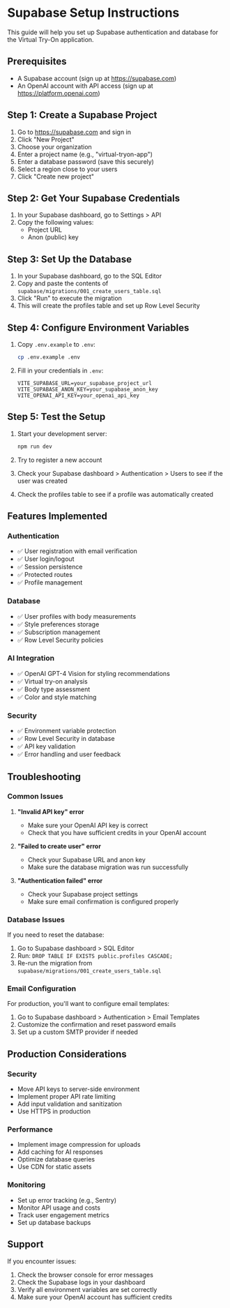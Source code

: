 # Supabase Setup Instructions

This guide will help you set up Supabase authentication and database for the Virtual Try-On application.

## Prerequisites

- A Supabase account (sign up at https://supabase.com)
- An OpenAI account with API access (sign up at https://platform.openai.com)

## Step 1: Create a Supabase Project

1. Go to https://supabase.com and sign in
2. Click "New Project"
3. Choose your organization
4. Enter a project name (e.g., "virtual-tryon-app")
5. Enter a database password (save this securely)
6. Select a region close to your users
7. Click "Create new project"

## Step 2: Get Your Supabase Credentials

1. In your Supabase dashboard, go to Settings > API
2. Copy the following values:
   - Project URL
   - Anon (public) key

## Step 3: Set Up the Database

1. In your Supabase dashboard, go to the SQL Editor
2. Copy and paste the contents of `supabase/migrations/001_create_users_table.sql`
3. Click "Run" to execute the migration
4. This will create the profiles table and set up Row Level Security

## Step 4: Configure Environment Variables

1. Copy `.env.example` to `.env`:
   ```bash
   cp .env.example .env
   ```

2. Fill in your credentials in `.env`:
   ```env
   VITE_SUPABASE_URL=your_supabase_project_url
   VITE_SUPABASE_ANON_KEY=your_supabase_anon_key
   VITE_OPENAI_API_KEY=your_openai_api_key
   ```

## Step 5: Test the Setup

1. Start your development server:
   ```bash
   npm run dev
   ```

2. Try to register a new account
3. Check your Supabase dashboard > Authentication > Users to see if the user was created
4. Check the profiles table to see if a profile was automatically created

## Features Implemented

### Authentication
- ✅ User registration with email verification
- ✅ User login/logout
- ✅ Session persistence
- ✅ Protected routes
- ✅ Profile management

### Database
- ✅ User profiles with body measurements
- ✅ Style preferences storage
- ✅ Subscription management
- ✅ Row Level Security policies

### AI Integration
- ✅ OpenAI GPT-4 Vision for styling recommendations
- ✅ Virtual try-on analysis
- ✅ Body type assessment
- ✅ Color and style matching

### Security
- ✅ Environment variable protection
- ✅ Row Level Security in database
- ✅ API key validation
- ✅ Error handling and user feedback

## Troubleshooting

### Common Issues

1. **"Invalid API key" error**
   - Make sure your OpenAI API key is correct
   - Check that you have sufficient credits in your OpenAI account

2. **"Failed to create user" error**
   - Check your Supabase URL and anon key
   - Make sure the database migration was run successfully

3. **"Authentication failed" error**
   - Check your Supabase project settings
   - Make sure email confirmation is configured properly

### Database Issues

If you need to reset the database:

1. Go to Supabase dashboard > SQL Editor
2. Run: `DROP TABLE IF EXISTS public.profiles CASCADE;`
3. Re-run the migration from `supabase/migrations/001_create_users_table.sql`

### Email Configuration

For production, you'll want to configure email templates:

1. Go to Supabase dashboard > Authentication > Email Templates
2. Customize the confirmation and reset password emails
3. Set up a custom SMTP provider if needed

## Production Considerations

### Security
- Move API keys to server-side environment
- Implement proper API rate limiting
- Add input validation and sanitization
- Use HTTPS in production

### Performance
- Implement image compression for uploads
- Add caching for AI responses
- Optimize database queries
- Use CDN for static assets

### Monitoring
- Set up error tracking (e.g., Sentry)
- Monitor API usage and costs
- Track user engagement metrics
- Set up database backups

## Support

If you encounter issues:
1. Check the browser console for error messages
2. Check the Supabase logs in your dashboard
3. Verify all environment variables are set correctly
4. Make sure your OpenAI account has sufficient credits

